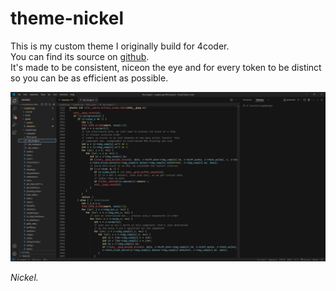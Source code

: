 # theme-nickel

This is my custom theme I originally build for 4coder.  
You can find its source on [github](https://github.com/nickel-dev/theme-nickel).  
It's made to be consistent, niceon the eye and for every token to be distinct so you can be as efficient as possible.    

![screenshot](https://raw.githubusercontent.com/nickel-dev/theme-nickel/main/vscode/res/screenshot.png)    

*Nickel.*